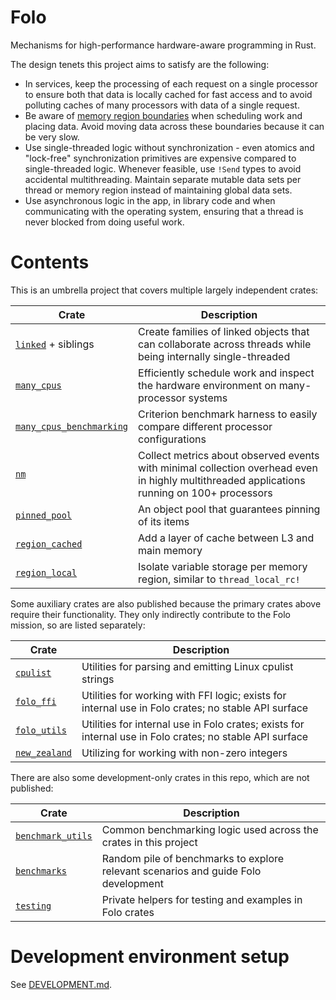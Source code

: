 # Folo

Mechanisms for high-performance hardware-aware programming in Rust.

The design tenets this project aims to satisfy are the following:

* In services, keep the processing of each request on a single processor to ensure both that data
  is locally cached for fast access and to avoid polluting caches of many processors with data of
  a single request.
* Be aware of [memory region boundaries](https://www.kernel.org/doc/html/v4.18/vm/numa.html)
  when scheduling work and placing data. Avoid moving data across these boundaries because it can
  be very slow.
* Use single-threaded logic without synchronization - even atomics and "lock-free" synchronization
  primitives are expensive compared to single-threaded logic. Whenever feasible, use `!Send` types
  to avoid accidental multithreading. Maintain separate mutable data sets per thread or memory
  region instead of maintaining global data sets.
* Use asynchronous logic in the app, in library code and when communicating with the operating
  system, ensuring that a thread is never blocked from doing useful work.

# Contents

This is an umbrella project that covers multiple largely independent crates:

| Crate                                                               | Description                                                                                                                                 |
|---------------------------------------------------------------------|---------------------------------------------------------------------------------------------------------------------------------------------|
| [`linked`](crates/linked/README.md) + siblings                      | Create families of linked objects that can collaborate across threads while being internally single-threaded                                |
| [`many_cpus`](crates/many_cpus/README.md)                           | Efficiently schedule work and inspect the hardware environment on many-processor systems                                                    |
| [`many_cpus_benchmarking`](crates/many_cpus_benchmarking/README.md) | Criterion benchmark harness to easily compare different processor configurations                                                            |
| [`nm`](crates/nm/README.md)                                         | Collect metrics about observed events with minimal collection overhead even in highly multithreaded applications running on 100+ processors |
| [`pinned_pool`](crates/pinned_pool/README.md)                       | An object pool that guarantees pinning of its items                                                                                         |
| [`region_cached`](crates/region_cached/README.md)                   | Add a layer of cache between L3 and main memory                                                                                             |
| [`region_local`](crates/region_local/README.md)                     | Isolate variable storage per memory region, similar to `thread_local_rc!`                                                                   |

Some auxiliary crates are also published because the primary crates above require their
functionality. They only indirectly contribute to the Folo mission, so are listed separately:

| Crate                                         | Description                                                                                              |
|-----------------------------------------------|----------------------------------------------------------------------------------------------------------|
| [`cpulist`](crates/cpulist/README.md)         | Utilities for parsing and emitting Linux cpulist strings                                                 |
| [`folo_ffi`](crates/folo_ffi/README.md)       | Utilities for working with FFI logic; exists for internal use in Folo crates; no stable API surface      |
| [`folo_utils`](crates/folo_utils/README.md)   | Utilities for internal use in Folo crates; exists for internal use in Folo crates; no stable API surface |
| [`new_zealand`](crates/new_zealand/README.md) | Utilizing for working with non-zero integers                                                             |

There are also some development-only crates in this repo, which are not published:

| Crate                                       | Description                                                                        |
|---------------------------------------------|------------------------------------------------------------------------------------|
| [`benchmark_utils`](crates/benchmark_utils) | Common benchmarking logic used across the crates in this project                   |
| [`benchmarks`](crates/benchmarks)           | Random pile of benchmarks to explore relevant scenarios and guide Folo development |
| [`testing`](crates/testing)                 | Private helpers for testing and examples in Folo crates                            |

# Development environment setup

See [DEVELOPMENT.md](DEVELOPMENT.md).